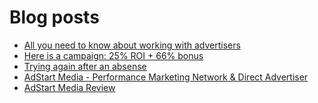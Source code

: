 # Blog posts
<!-- BLOG-POST-LIST:START -->
- [All you need to know about working with advertisers](https://afflift.com/f/threads/all-you-need-to-know-about-working-with-advertisers.10037/)
- [Here is a campaign: 25% ROI + 66% bonus](https://afflift.com/f/threads/here-is-a-campaign-25-roi-66-bonus.9456/)
- [Trying again after an absense](https://afflift.com/f/threads/trying-again-after-an-absense.9781/)
- [AdStart Media - Performance Marketing Network &amp; Direct Advertiser](https://afflift.com/f/threads/adstart-media-performance-marketing-network-direct-advertiser.9494/)
- [AdStart Media Review](https://afflift.com/f/threads/adstart-media-review.10036/)
<!-- BLOG-POST-LIST:END -->
